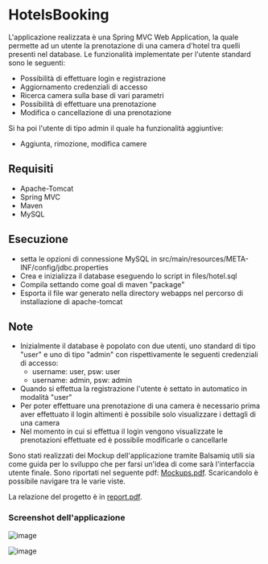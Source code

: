 # HotelsBooking

L'applicazione realizzata è una Spring MVC Web Application, la quale permette ad un utente la prenotazione di una camera d'hotel tra quelli presenti nel database. Le funzionalità implementate per l'utente standard sono le seguenti:

- Possibilità di effettuare login e registrazione
- Aggiornamento credenziali di accesso
- Ricerca camera sulla base di vari parametri
- Possibilità di effettuare una prenotazione
- Modifica o cancellazione di una prenotazione

Si ha poi l'utente di tipo admin il quale ha funzionalità aggiuntive:
- Aggiunta, rimozione, modifica camere

## Requisiti
- Apache-Tomcat
- Spring MVC
- Maven
- MySQL


## Esecuzione
- setta le opzioni di connessione MySQL in src/main/resources/META-INF/config/jdbc.properties
- Crea e inizializza il database eseguendo lo script in files/hotel.sql
- Compila settando come goal di maven "package"
- Esporta il file war generato nella directory webapps nel percorso di installazione di apache-tomcat

## Note
- Inizialmente il database è popolato con due utenti, uno standard di tipo "user" e uno di tipo "admin" con rispettivamente le seguenti credenziali di accesso:
  - username: user, psw: user
  - username: admin, psw: admin
- Quando si effettua la registrazione l'utente è settato in automatico in modalità "user"
- Per poter effettuare una prenotazione di una camera è necessario prima aver effettuato il login altimenti è possibile solo visualizzare i dettagli di una camera
- Nel momento in cui si effettua il login vengono visualizzate le prenotazioni effettuate ed è possibile modificarle o cancellarle

Sono stati realizzati dei Mockup dell'applicazione tramite Balsamiq utili sia come guida per lo sviluppo che per farsi un'idea di come sarà l'interfaccia utente finale. Sono riportati nel seguente pdf: [Mockups.pdf](Mockups.pdf). Scaricandolo è possibile navigare tra le varie viste.

La relazione del progetto è in [report.pdf](report.pdf).

### Screenshot dell'applicazione
![image](https://user-images.githubusercontent.com/47114787/124766122-ea79a200-df36-11eb-8770-6ac99e66623d.png)

![image](https://user-images.githubusercontent.com/47114787/124766341-1eed5e00-df37-11eb-8402-b0b0355b94f8.png)


